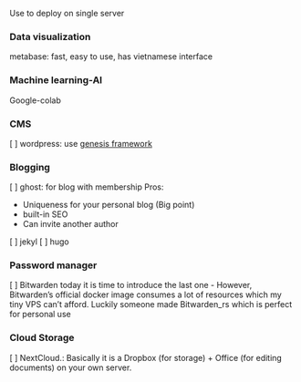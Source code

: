 Use to deploy on single server
### Data visualization

metabase: fast, easy to use, has vietnamese interface

### Machine learning-AI

Google-colab

### CMS
[ ] wordpress: use [genesis framework]()

### Blogging
[ ] ghost: for blog with membership
Pros: 
- Uniqueness for your personal blog (Big point)
- built-in SEO
- Can invite another author

[ ] jekyl
[ ] hugo

### Password manager

[ ] Bitwarden today it is time to introduce the last one -
However, Bitwarden’s official docker image consumes a lot of
resources which my tiny VPS can’t afford. Luckily someone made
Bitwarden_rs which is perfect for personal use

### Cloud Storage

[ ] NextCloud.: Basically it is a Dropbox (for storage) + Office (for editing documents) on your own server.
